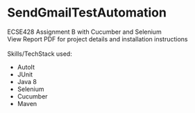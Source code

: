 # SendGmailTestAutomation
ECSE428 Assignment B with Cucumber and Selenium <br/>
View Report PDF for project details and installation instructions<br/>
<br/>
Skills/TechStack used:
<ul>
<li>AutoIt</li>
<li>JUnit</li>
<li>Java 8</li>
<li>Selenium</li>
<li>Cucumber</li>
<li>Maven</li>
</ul>

